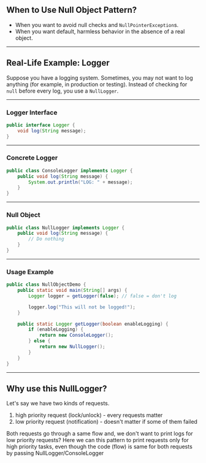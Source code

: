 ## **When to Use Null Object Pattern?**
- When you want to avoid null checks and `NullPointerException`s.
- When you want default, harmless behavior in the absence of a real object.

---

## **Real-Life Example: Logger**

Suppose you have a logging system. Sometimes, you may not want to log anything (for example, in production or testing). Instead of checking for `null` before every log, you use a `NullLogger`.

---

### **Logger Interface**

````java
public interface Logger {
    void log(String message);
}
````

---

### **Concrete Logger**

````java
public class ConsoleLogger implements Logger {
    public void log(String message) {
        System.out.println("LOG: " + message);
    }
}
````

---

### **Null Object**

````java
public class NullLogger implements Logger {
    public void log(String message) {
        // Do nothing
    }
}
````

---

### **Usage Example**

````java
public class NullObjectDemo {
    public static void main(String[] args) {
        Logger logger = getLogger(false); // false = don't log

        logger.log("This will not be logged!");
    }

    public static Logger getLogger(boolean enableLogging) {
        if (enableLogging) {
            return new ConsoleLogger();
        } else {
            return new NullLogger();
        }
    }
}
````

---

## Why use this NullLogger?
Let's say we have two kinds of requests.
1. high priority request (lock/unlock) - every requests matter
2. low priority request (notification) - doesn't matter if some of them failed

Both requests go through a same flow and, we don't want to print logs for low priority requests? 
Here we can this pattern to print requests only for high priority tasks, even though the code (flow) is same for both requests by passing NullLogger/ConsoleLogger